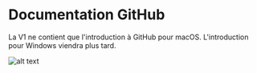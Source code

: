 # Documentation GitHub

La V1 ne contient que l'introduction à GitHub pour macOS. L'introduction pour Windows viendra plus tard.

![alt text](http://i.imgur.com/SSI3fxh.jpg)
